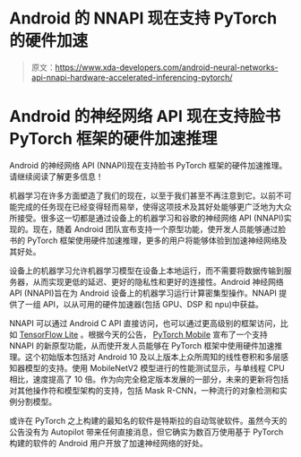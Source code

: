 # Android 的 NNAPI 现在支持 PyTorch 的硬件加速

> 原文：<https://www.xda-developers.com/android-neural-networks-api-nnapi-hardware-accelerated-inferencing-pytorch/>

# Android 的神经网络 API 现在支持脸书 PyTorch 框架的硬件加速推理

Android 的神经网络 API (NNAPI)现在支持脸书 PyTorch 框架的硬件加速推理。请继续阅读了解更多信息！

机器学习在许多方面塑造了我们的现在，以至于我们甚至不再注意到它。以前不可能完成的任务现在已经变得轻而易举，使得这项技术及其好处能够更广泛地为大众所接受。很多这一切都是通过设备上的机器学习和谷歌的神经网络 API (NNAPI)实现的。现在，随着 Android 团队宣布支持一个原型功能，使开发人员能够通过脸书的 PyTorch 框架使用硬件加速推理，更多的用户将能够体验到加速神经网络及其好处。

设备上的机器学习允许机器学习模型在设备上本地运行，而不需要将数据传输到服务器，从而实现更低的延迟、更好的隐私性和更好的连接性。Android 神经网络 API (NNAPI)旨在为 Android 设备上的机器学习运行计算密集型操作。NNAPI 提供了一组 API，以从可用的硬件加速器(包括 GPU、DSP 和 npu)中获益。

NNAPI 可以通过 Android C API 直接访问，也可以通过更高级别的框架访问，比如 [TensorFlow Lite](https://www.xda-developers.com/tensorflow-lite-mobile-gpu-android/) 。根据今天的公告， [PyTorch Mobile](https://ai.facebook.com/tools/pytorch/) 宣布了一个支持 NNAPI 的新原型功能，从而使开发人员能够在 PyTorch 框架中使用硬件加速推理。这个初始版本包括对 Android 10 及以上版本上众所周知的线性卷积和多层感知器模型的支持。使用 MobileNetV2 模型进行的性能测试显示，与单线程 CPU 相比，速度提高了 10 倍。作为向完全稳定版本发展的一部分，未来的更新将包括对其他操作符和模型架构的支持，包括 Mask R-CNN，一种流行的对象检测和实例分割模型。

或许在 PyTorch 之上构建的最知名的软件是特斯拉的自动驾驶软件。虽然今天的公告没有为 Autopilot 带来任何直接消息，但它确实为数百万使用基于 PyTorch 构建的软件的 Android 用户开放了加速神经网络的好处。